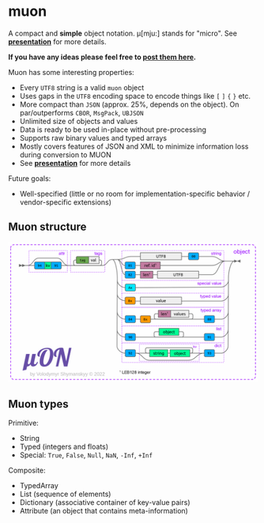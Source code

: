 # muon
A compact and **simple** object notation. µ[mju:] stands for "micro". See [**presentation**](https://docs.google.com/presentation/d/1MosK6LTy_Rr32eF6HKej6UEtf9vBzdbeSF6YPb1_e4A/present) for more details.

**If you have any ideas please feel free to [post them here](https://github.com/vshymanskyy/muon/issues).**

Muon has some interesting  properties:
- Every `UTF8` string is a valid `muon` object
- Uses gaps in the `UTF8` encoding space to encode things like `[` `]` `{` `}` etc.
- More compact than `JSON` (approx. 25%, depends on the object). On par/outperforms `CBOR`, `MsgPack`, `UBJSON`
- Unlimited size of objects and values
- Data is ready to be used in-place without pre-processing
- Supports raw binary values and typed arrays
- Mostly covers features of JSON and XML to minimize information loss during conversion to MUON
- See [**presentation**](https://docs.google.com/presentation/d/1MosK6LTy_Rr32eF6HKej6UEtf9vBzdbeSF6YPb1_e4A/present) for more details

Future goals:
- Well-specified (little or no room for implementation-specific behavior / vendor-specific extensions)

## Muon structure

![alt tag](docs/muon.png?raw=true)

## Muon types

Primitive:
* String
* Typed (integers and floats)
* Special: `True`, `False`, `Null`, `NaN`, `-Inf`, `+Inf`

Composite:
* TypedArray
* List (sequence of elements)
* Dictionary (associative container of key-value pairs)
* Attribute (an object that contains meta-information)

